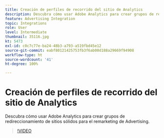 ```yaml
---
title: Creación de perfiles de recorrido del sitio de Analytics
description: Descubra cómo usar Adobe Analytics para crear grupos de redireccionamiento de sitios sólidos para el remarketing de Advertising Cloud.
feature: Advertising Integration
topic: Integrations
role: User
level: Intermediate
thumbnail: 35116.jpg
kt: 5473
exl-id: c0c7c77e-ba24-48b3-a793-a519fbd45e12
source-git-commit: eabf80121425753fb3f6ab00d188a29669f94908
workflow-type: ht
source-wordcount: '41'
ht-degree: 100%

---
```


# Creación de perfiles de recorrido del sitio de Analytics

Descubra cómo usar Adobe Analytics para crear grupos de redireccionamiento de sitios sólidos para el remarketing de Advertising.

>[!VIDEO](https://video.tv.adobe.com/v/35116/?quality=12&learn=on)
